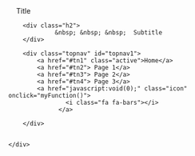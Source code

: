 <!DOCTYPE html>
<head>

<link rel="stylesheet" href="Stylesheet.css">
<link href="https://fonts.googleapis.com/css?family=Lato:100,100italic,300,300italic,regular,italic,700,700italic,900,900italic" rel="stylesheet" />

</head>
<body>
<!-- -->
   <div class="container">
        <div class="h1">
                &nbsp; &nbsp; Title
        </div>

        <div class="h2">
                 &nbsp; &nbsp; &nbsp;  Subtitle
        </div>
        
        <div class="topnav" id="topnav1">
            <a href="#tn1" class="active">Home</a>
            <a href="#tn2"> Page 1</a>
            <a href="#tn3"> Page 2</a>
            <a href="#tn4"> Page 3</a>
            <a href="javascript:void(0);" class="icon" onclick="myFunction()">
                    <i class="fa fa-bars"></i>
                  </a>

        </div>
       

    </div>

</body> 
</html>        
